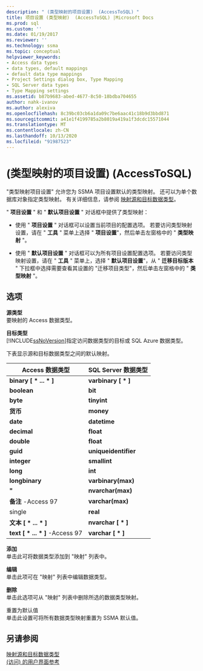 ```yaml
---
description: " (类型映射的项目设置)  (AccessToSQL) "
title: 项目设置 (类型映射)  (AccessToSQL) |Microsoft Docs
ms.prod: sql
ms.custom: ''
ms.date: 01/19/2017
ms.reviewer: ''
ms.technology: ssma
ms.topic: conceptual
helpviewer_keywords:
- Access data types
- data types, default mappings
- default data type mappings
- Project Settings dialog box, Type Mapping
- SQL Server data types
- Type Mapping settings
ms.assetid: b87b9683-abed-4677-8c50-18bdba704655
author: nahk-ivanov
ms.author: alexiva
ms.openlocfilehash: 8c39bc03cb6a1da09c7be6aac41c18b9d3bbd871
ms.sourcegitcommit: a41e1f4199785a2b8019a419a1f3dcdc15571044
ms.translationtype: MT
ms.contentlocale: zh-CN
ms.lasthandoff: 10/13/2020
ms.locfileid: "91987523"
---
```

# <a name="project-settings-type-mapping-accesstosql"></a> (类型映射的项目设置)  (AccessToSQL) 
"类型映射项目设置" 允许您为 SSMA 项目设置默认的类型映射。 还可以为单个数据库对象指定类型映射。 有关详细信息，请参阅 [映射源和目标数据类型](mapping-source-and-target-data-types-accesstosql.md)。  
  
" **项目设置** " 和 " **默认项目设置** " 对话框中提供了类型映射：  
  
-   使用 " **项目设置** " 对话框可以设置当前项目的配置选项。 若要访问类型映射设置，请在 " **工具** " 菜单上选择 " **项目设置**"，然后单击左窗格中的 " **类型映射** "。  
  
-   使用 " **默认项目设置** " 对话框可以为所有项目设置配置选项。 若要访问类型映射设置，请在 " **工具** " 菜单上，选择 " **默认项目设置**"，从 " **迁移目标版本** " 下拉框中选择需要查看其设置的 "迁移项目类型"，然后单击左窗格中的 " **类型映射** "。  
  
## <a name="options"></a>选项  
**源类型**  
要映射的 Access 数据类型。  
  
**目标类型**  
[!INCLUDE[ssNoVersion](../../includes/ssnoversion-md.md)]指定访问数据类型的目标或 SQL Azure 数据类型。  
  
下表显示源和目标数据类型之间的默认映射。  
  
|Access 数据类型|SQL Server 数据类型|  
|--------------------|------------------------|  
|**binary [ \* ... \* ]**|**varbinary [ \* ]**|  
|**boolean**|**bit**|  
|**byte**|**tinyint**|  
|**货币**|**money**|  
|**date**|**datetime**|  
|**decimal**|**float**|  
|**double**|**float**|  
|**guid**|**uniqueidentifier**|  
|**integer**|**smallint**|  
|**long**|**int**|  
|**longbinary**|**varbinary(max)**|  
|**"**|**nvarchar(max)**|  
|**备注** -Access 97|**varchar(max)**|  
|single|**real**|  
|**文本 [ \* ... \* ]**|**nvarchar [ \* ]**|  
|**text [ \* ... \* ]** -Access 97|**varchar [ \* ]**|  
  
**添加**  
单击此可将数据类型添加到 "映射" 列表中。  
  
**编辑**  
单击此项可在 "映射" 列表中编辑数据类型。  
  
**删除**  
单击此选项可从 "映射" 列表中删除所选的数据类型映射。  
  
重置为默认值  
单击此设置可将所有数据类型映射重置为 SSMA 默认值。  
  
## <a name="see-also"></a>另请参阅  
[映射源和目标数据类型](mapping-source-and-target-data-types-accesstosql.md)  
[ (访问) 的用户界面参考 ](./user-interface-reference-accesstosql.md)  
